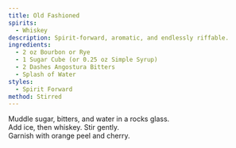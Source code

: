 ```yaml
---
title: Old Fashioned
spirits:
  - Whiskey
description: Spirit-forward, aromatic, and endlessly riffable.
ingredients:
  - 2 oz Bourbon or Rye
  - 1 Sugar Cube (or 0.25 oz Simple Syrup)
  - 2 Dashes Angostura Bitters
  - Splash of Water
styles:
  - Spirit Forward
method: Stirred
---
```


Muddle sugar, bitters, and water in a rocks glass.  
Add ice, then whiskey. Stir gently.  
Garnish with orange peel and cherry.
